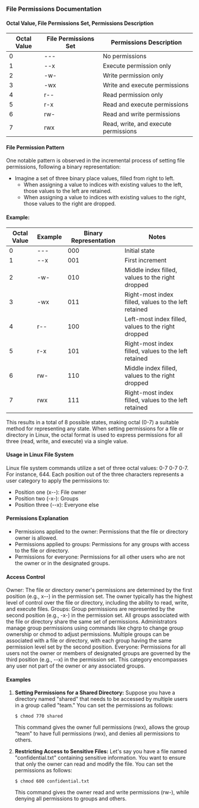### File Permissions Documentation

#### Octal Value, File Permissions Set, Permissions Description 

| Octal Value | File Permissions Set | Permissions Description |
|-------------|----------------------|-------------------------|
| 0           | ---                  | No permissions          |
| 1           | --x                  | Execute permission only |
| 2           | -w-                  | Write permission only   |
| 3           | -wx                  | Write and execute permissions |
| 4           | r--                  | Read permission only   |
| 5           | r-x                  | Read and execute permissions |
| 6           | rw-                  | Read and write permissions |
| 7           | rwx                  | Read, write, and execute permissions |

#### File Permission Pattern
One notable pattern is observed in the incremental process of setting file permissions, following a binary representation:
- Imagine a set of three binary place values, filled from right to left.
  - When assigning a value to indices with existing values to the left, those values to the left are retained.
  - When assigning a value to indices with existing values to the right, those values to the right are dropped.

#### Example:

| Octal Value | Example | Binary Representation | Notes                        |
|-------------|---------|----------------------|------------------------------|
| 0           | ---     | 000                  | Initial state                |
| 1           | --x     | 001                  | First increment              |
| 2           | -w-     | 010                  | Middle index filled, values to the right dropped |
| 3           | -wx     | 011                  | Right-most index filled, values to the left retained |
| 4           | r--     | 100                  | Left-most index filled, values to the right dropped |
| 5           | r-x     | 101                  | Right-most index filled, values to the left retained |
| 6           | rw-     | 110                  | Middle index filled, values to the right dropped |
| 7           | rwx     | 111                  | Right-most index filled, values to the left retained |

This results in a total of 8 possible states, making octal (0-7) a suitable method for representing any state. When setting permissions for a file or directory in Linux, the octal format is used to express permissions for all three (read, write, and execute) via a single value.

#### Usage in Linux File System
Linux file system commands utilize a set of three octal values: 0-7 0-7 0-7.
For instance, 644.
Each position out of the three characters represents a user category to apply the permissions to:
- Position one (x--): File owner
- Position two (-x-): Groups
- Position three (--x): Everyone else

#### Permissions Explanation
- Permissions applied to the owner: Permissions that the file or directory owner is allowed.
- Permissions applied to groups: Permissions for any groups with access to the file or directory.
- Permissions for everyone: Permissions for all other users who are not the owner or in the designated groups.

#### Access Control
Owner: The file or directory owner's permissions are determined by the first position (e.g., x--) in the permission set. The owner typically has the highest level of control over the file or directory, including the ability to read, write, and execute files. 
Groups: Group permissions are represented by the second position (e.g., -x-) in the permission set. All groups associated with the file or directory share the same set of permissions. Administrators manage group permissions using commands like chgrp to change group ownership or chmod to adjust permissions. Multiple groups can be associated with a file or directory, with each group having the same permission level set by the second position. 
Everyone: Permissions for all users not the owner or members of designated groups are governed by the third position (e.g., --x) in the permission set. This category encompasses any user not part of the owner or any associated groups.
#### Examples
1. **Setting Permissions for a Shared Directory:**
   Suppose you have a directory named "shared" that needs to be accessed by multiple users in a group called "team." You can set the permissions as follows:
   ```
   $ chmod 770 shared
   ```
   This command gives the owner full permissions (rwx), allows the group "team" to have full permissions (rwx), and denies all permissions to others.

2. **Restricting Access to Sensitive Files:**
   Let's say you have a file named "confidential.txt" containing sensitive information. You want to ensure that only the owner can read and modify the file. You can set the permissions as follows:
   ```
   $ chmod 600 confidential.txt
   ```
   This command gives the owner read and write permissions (rw-), while denying all permissions to groups and others.
